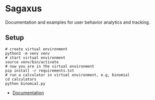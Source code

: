 # Sagaxus

Documentation and examples for user behavior analytics and tracking.

## Setup

```
# create virtual environment
python3 -m venv venv
# start virtual environment
source venv/bin/activate
# now you are in the virtual environment
pip install -r requirements.txt
# run a calculator in virtual environment, e.g, binomial
cd calculators
python binomial.py
```

* [Documentation](https://github.com/herereadthis/sagaxus/tree/master/docs)

